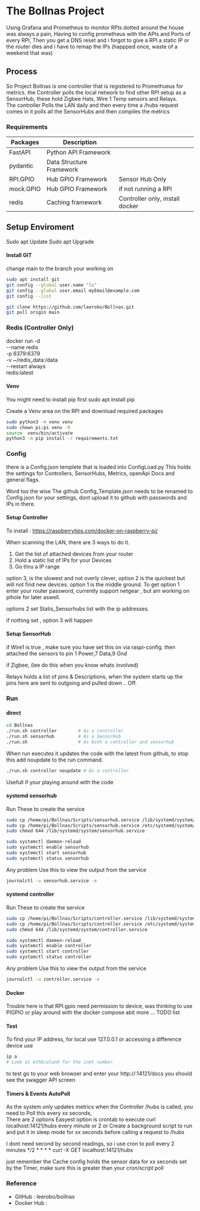 # The Bollnas Project

Using Grafana and Prometheus to monitor RPIs dotted around the house was always a pain, Having to config prometheus with the APIs and Ports of every RPI, Then you get a DNS reset and i forgot to give a RPI a static IP or the router dies and i have to remap the IPs (happped once,  waste of a weekend that was)

## Process
So Project Bollnas is one controller that is registered to Promethueus for metrics.  the Controller polls the local network to find other RPI setup as a SensorHub,  these hold Zigbee Hats, Wire 1 Temp sensors and Relays.  
The controller Polls the LAN daily and then every time a /hubs request comes in it polls all the SensorHubs and then compiles the metrics 

### Requirements
| Packages | Description | |
| ----------- | ----------- | -------------- |
| FastAPI | Python API Framework | |
| pydantic | Data Structure Framework | |
| RPI.GPIO | Hub GPIO Framework | Sensor Hub Only |
| mock.GPIO | Hub GPIO Framework | if not running a RPI |
| redis | Caching framework | Controller only, install docker |

## Setup Enviroment 


Sudo apt Update
Sudo apt Upgrade

#### Install GIT
change main to the branch your working on
``` bash
sudo apt install git
git config --global user.name "ls"
git config --global user.email myEmail@example.com
git config --list

git clone https://github.com/leerobo/Bollnas.git
git pull origin main
```

### Redis   (Controller Only)
docker run -d \
  --name redis \
  -p 6379:6379 \
  -v ~/redis_data:/data \
  --restart always \
  redis:latest 

#### Venv

You might need to install pip first
sudo apt install pip 

Create a Venv area on the RPI and download required packages
``` bash
sudo python3 -m venv venv
sudo chown pi:pi venv -R
source  venv/bin/activate
python3 -m pip install -r requirements.txt
```

### Config 
there is a Config.json templete that is loaded into ConfigLoad.py 
This holds the settings for Controllers, SensorHubs, Metrics, openApi Docs and general flags.  

Word too the wise
The github Config_Template.json needs to be renamed to Config.json for your settings,  dont upload it to github with passwords and IPs in there.  

#### Setup Controller

To install : https://raspberrytips.com/docker-on-raspberry-pi/

When scanning the LAN, there are 3 ways to do it.  
1. Get the list of attached devices from your router
2. Hold a static list of IPs for your Devices
3. Go thru a IP range 

option 3, is the slowest and not overly clever,  option 2 is the quickest but will not find new devices.  option 1 is the middle ground. 
To get option 1 enter your router password,  currently support netgear , but am working on pihole for later aswell.

options 2 set Statis_Sensorhubs list with the ip addresses.

if nothing set ,  option 3 will happen


#### Setup SensorHub
if Wire1 is true ,  make sure you have set this on via raspi-config.  then attached the sensors to pin 1 Power,7 Data,9 Gnd

if Zigbee, (lee do this when you know whats involved)

Relays holds a list of pins & Descriptions,  when the system starts up the pins here are sent to outgoing and pulled down .. Off.  

### Run 
#### direct

``` bash
cd Bollnas
./run.sh controller        # As a controller   
./run.sh sensorhub         # As a SensorHub
./run.sh                   # As both a controller and sensorhub
```

When run executes it updates the code with the latest from github,  to stop this add noupdate to the run command.
``` bash
./run.sh controller noupdate # As a controller   

```
Usefull if your playing around with the code


#### systemd sensorhub
Run These to create the service 
``` bash
sudo cp /home/pi/Bollnas/Scripts/sensorhub.service /lib/systemd/system/
sudo cp /home/pi/Bollnas/Scripts/sensorhub.service /etc/systemd/system/
sudo chmod 644 /lib/systemd/system/sensorhub.service

sudo systemctl daemon-reload
sudo systemctl enable sensorhub
sudo systemctl start sensorhub
sudo systemctl status sensorhub
``` 

Any problem Use this to view the output from the service
``` bash
journalctl -u sensorhub.service -e

```

#### systemd controller
Run These to create the service 
``` bash
sudo cp /home/pi/Bollnas/Scripts/controller.service /lib/systemd/system/
sudo cp /home/pi/Bollnas/Scripts/controller.service /etc/systemd/system/
sudo chmod 644 /lib/systemd/system/controller.service

sudo systemctl daemon-reload
sudo systemctl enable controller
sudo systemctl start controller
sudo systemctl status controller
``` 

Any problem Use this to view the output from the service
``` bash
journalctl -u controller.service -e

```

#### Docker
Trouble here is that RPI.gpio need permission to device,  was thinking to use
PIGPIO or play around with the docker compose abit more ... TODO list

#### Test
To find your IP address, for local use 127.0.0.1 or accessing a difference device use

``` bash
ip a
# Look at eth0/wlan0 for the inet number 
```

to test go to your web browser and enter your http://<RPi ip>:14121/docs
you should see the swagger API screen 

#### Timers & Events AutoPoll 
As the system only updates metrics when the Controller /hubs is called, you need to 
Poll this every xx seconds,  
There are 2 options 
Easyest option is crontab to execute curl localhost:14121/hubs every minute or 2
or 
Create a background script to run and put it in sleep mode for xx seconds before calling a request to /hubs

I dont need second by second readings,  so i use cron to poll every 2 minutes
*/2 * * * * curl -X GET localhost:14121/hubs

just remember the Cache config holds the sensor data for xx seconds set by the Timer,  make sure this is greater than your cron/script poll

### Reference
- GitHub : leerobo/bollnas
- Docker Hub :
